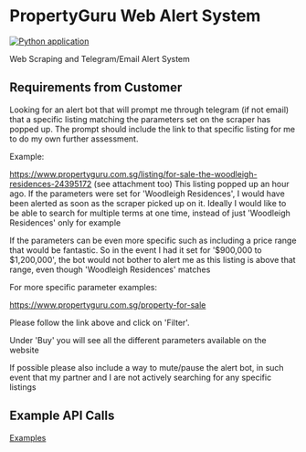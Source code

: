 # PropertyGuru Web Alert System
[![Python application](https://github.com/droneshire/property_guru_upwork/actions/workflows/python-app.yml/badge.svg)](https://github.com/droneshire/property_guru_upwork/actions/workflows/python-app.yml)


Web Scraping and Telegram/Email Alert System

## Requirements from Customer

Looking for an alert bot that will prompt me through telegram (if not email) that a specific listing matching the parameters set on the scraper has popped up.
The prompt should include the link to that specific listing for me to do my own further assessment.

Example:

https://www.propertyguru.com.sg/listing/for-sale-the-woodleigh-residences-24395172 (see attachment too)
This listing popped up an hour ago.
If the parameters were set for 'Woodleigh Residences', I would have been alerted as soon as the scraper picked up on it.
Ideally I would like to be able to search for multiple terms at one time, instead of just 'Woodleigh Residences' only for example

If the parameters can be even more specific such as including a price range that would be fantastic.
So in the event I had it set for '$900,000 to $1,200,000', the bot would not bother to alert me as this listing is above that range, even though 'Woodleigh Residences' matches

For more specific parameter examples:

https://www.propertyguru.com.sg/property-for-sale

Please follow the link above and click on 'Filter'.

Under 'Buy' you will see all the different parameters available on the website

If possible please also include a way to mute/pause the alert bot, in such event that my partner and I are not actively searching for any specific listings

## Example API Calls

[Examples](https://github.com/droneshire/property_guru_upwork/blob/main/examples.md)
